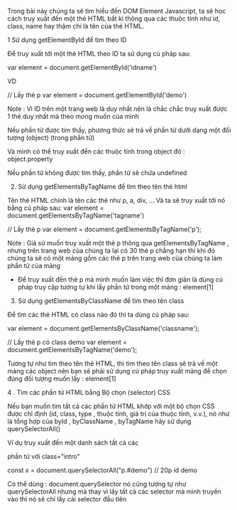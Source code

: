 Trong bài này chúng ta sẽ tìm hiểu đến DOM Element Javascript, ta sẽ học cách truy xuất đến một thẻ HTML bất kì thông qua các thuộc tính như id, class, name hay thậm chí là tên của thẻ HTML.

1 Sử dụng getElementById để tìm theo ID

Để truy xuất tới một thẻ HTML theo ID ta sử dụng cú pháp sau:

var element = document.getElementById('idname')

VD

<p id="demo"></p>

// Lấy thẻ p
var element = document.getElementById('demo')

Note : Vì ID trên một trang web là duy nhất nên là chắc chắc truy xuất được 1 thẻ duy nhất mà theo mong muốn của mình

Nếu phần tử được tìm thấy, phương thức sẽ trả về phần tử dưới dạng một đối tượng (object) (trong phần tử)

Và mình có thể truy xuất đến các thuộc tính trong object đó : object.property

Nếu phần tử không được tìm thấy, phần tử sẽ chứa undefined


2. Sử dụng getElementsByTagName để tìm theo tên thẻ html

Tên thẻ HTML chính là tên các thẻ như p, a, div, ... Và ta sẽ truy xuất tới nó bằng cú 
pháp sau:
var element = document.getElementsByTagName('tagname')

// Lấy thẻ p
var element = document.getElementsByTagName('p');

Note : Giả sử muốn truy xuất một thẻ p thông qua getElementsByTagName  , nhưng trên trang web của chúng ta lại có 30 thẻ p chẳng hạn thì khi đó chúng ta sẽ có một mảng gồm các thẻ p trên trang web của chúng ta làm phần tử của mảng
- Để truy xuất đến thẻ p mà mình muốn làm việc thì đơn giản là dùng cú pháp truy cập tương tự khi lấy phần tử trong một mảng : element[1]

3. Sử dụng getElementsByClassName để tìm theo tên class

Để tìm các thẻ HTML có class nào đó thì ta dùng cú pháp sau:

var element = document.getElementsByClassName('classname');

// Lấy thẻ p có class demo
var element = document.getElementsByTagName('demo');

Tương tự như tìm theo tên thẻ HTML, thì tìm theo tên class sẽ trả về một mảng các object nên bạn sẽ phải sử dụng cú pháp truy xuất mảng để chọn đúng đối tượng muốn lấy :  element[1]

4 . Tìm các phần tử HTML bằng Bộ chọn (selector) CSS

Nếu bạn muốn tìm tất cả các phần tử HTML khớp với một bộ chọn CSS được chỉ định (id, class, type , thuộc tính, giá trị của thuộc tính, v.v.), nó như là tổng hợp của byId , byClassName , byTagName hãy sử dụng querySelectorAll()

Ví dụ truy xuất đến một danh sách tất cả các <p>phần tử với class="intro"

const x = document.querySelectorAll("p.#demo") // 20p id demo 

Có thể dùng :  document.querySelector nó cũng tương tự như  querySelectorAll nhưng mà thay vì lấy tất cả các selector mà mình truyền vào thì nó sẽ chỉ lấy cái selector đầu tiên